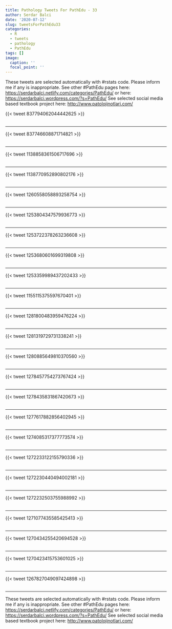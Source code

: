 ```yaml
---
title: Pathology Tweets For PathEdu - 33
author: Serdar Balci
date: '2020-07-12'
slug: tweetsForPathEdu33
categories:
  - R
  - tweets
  - pathology
  - PathEdu
tags: []
image:
  caption: ''
  focal_point: ''
---
```



These tweets are selected automatically with #rstats code. Please inform me if any is inappropriate.
See other #PathEdu pages here: https://serdarbalci.netlify.com/categories/PathEdu/  or here: https://serdarbalci.wordpress.com/?s=PathEdu/ 
See selected social media based textbook project here: http://www.patolojinotlari.com/

{{< tweet 837794062044442625 >}}
<br>
<br>
<hr>
{{< tweet 837746608871714821 >}}
<br>
<br>
<hr>
{{< tweet 1138858361506717696 >}}
<br>
<br>
<hr>
{{< tweet 1138770952890802176 >}}
<br>
<br>
<hr>
{{< tweet 1260558058893258754 >}}
<br>
<br>
<hr>
{{< tweet 1253804347579936773 >}}
<br>
<br>
<hr>
{{< tweet 1253722378263236608 >}}
<br>
<br>
<hr>
{{< tweet 1253680601699319808 >}}
<br>
<br>
<hr>
{{< tweet 1253359989437202433 >}}
<br>
<br>
<hr>
{{< tweet 1155115375597670401 >}}
<br>
<br>
<hr>
{{< tweet 1281800483959476224 >}}
<br>
<br>
<hr>
{{< tweet 1281319729731338241 >}}
<br>
<br>
<hr>
{{< tweet 1280885649810370560 >}}
<br>
<br>
<hr>
{{< tweet 1278457754273767424 >}}
<br>
<br>
<hr>
{{< tweet 1278435831867420673 >}}
<br>
<br>
<hr>
{{< tweet 1277617882856402945 >}}
<br>
<br>
<hr>
{{< tweet 1274085317377773574 >}}
<br>
<br>
<hr>
{{< tweet 1272233122155790336 >}}
<br>
<br>
<hr>
{{< tweet 1272230440494002181 >}}
<br>
<br>
<hr>
{{< tweet 1272232503755988992 >}}
<br>
<br>
<hr>
{{< tweet 1271077435585425413 >}}
<br>
<br>
<hr>
{{< tweet 1270434255420694528 >}}
<br>
<br>
<hr>
{{< tweet 1270423415753601025 >}}
<br>
<br>
<hr>
{{< tweet 1267827049097424898 >}}
<br>
<br>
<hr>


These tweets are selected automatically with #rstats code. Please inform me if any is inappropriate.
See other #PathEdu pages here: https://serdarbalci.netlify.com/categories/PathEdu/  or here: https://serdarbalci.wordpress.com/?s=PathEdu/ 
See selected social media based textbook project here: http://www.patolojinotlari.com/
